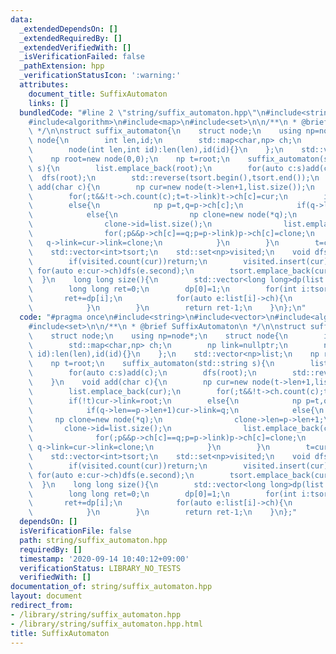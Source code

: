```yaml
---
data:
  _extendedDependsOn: []
  _extendedRequiredBy: []
  _extendedVerifiedWith: []
  _isVerificationFailed: false
  _pathExtension: hpp
  _verificationStatusIcon: ':warning:'
  attributes:
    document_title: SuffixAutomaton
    links: []
  bundledCode: "#line 2 \"string/suffix_automaton.hpp\"\n#include<string>\n#include<vector>\n\
    #include<algorithm>\n#include<map>\n#include<set>\n\n/**\n * @brief SuffixAutomaton\n\
    \ */\n\nstruct suffix_automaton{\n    struct node;\n    using np=node*;\n    struct\
    \ node{\n        int len,id;\n        std::map<char,np> ch;\n        np link=nullptr;\n\
    \        node(int len,int id):len(len),id(id){}\n    };\n    std::vector<np>list;\n\
    \    np root=new node(0,0);\n    np t=root;\n    suffix_automaton(std::string\
    \ s){\n        list.emplace_back(root);\n        for(auto c:s)add(c);\n      \
    \  dfs(root);\n        std::reverse(tsort.begin(),tsort.end());\n    }\n    void\
    \ add(char c){\n        np cur=new node(t->len+1,list.size());\n        list.emplace_back(cur);\n\
    \        for(;t&&!t->ch.count(c);t=t->link)t->ch[c]=cur;\n        if(!t)cur->link=root;\n\
    \        else{\n            np p=t,q=p->ch[c];\n            if(q->len==p->len+1)cur->link=q;\n\
    \            else{\n                np clone=new node(*q);\n                clone->len=p->len+1;\n\
    \                clone->id=list.size();\n                list.emplace_back(clone);\n\
    \                for(;p&&p->ch[c]==q;p=p->link)p->ch[c]=clone;\n             \
    \   q->link=cur->link=clone;\n            }\n        }\n        t=cur;\n    }\n\
    \    std::vector<int>tsort;\n    std::set<np>visited;\n    void dfs(np cur){\n\
    \        if(visited.count(cur))return;\n        visited.insert(cur);\n       \
    \ for(auto e:cur->ch)dfs(e.second);\n        tsort.emplace_back(cur->id);\n  \
    \  }\n    long long size(){\n        std::vector<long long>dp(list.size(),0);\n\
    \        long long ret=0;\n        dp[0]=1;\n        for(int i:tsort){\n     \
    \       ret+=dp[i];\n            for(auto e:list[i]->ch){\n                dp[e.second->id]+=dp[i];\n\
    \            }\n        }\n        return ret-1;\n    }\n};\n"
  code: "#pragma once\n#include<string>\n#include<vector>\n#include<algorithm>\n#include<map>\n\
    #include<set>\n\n/**\n * @brief SuffixAutomaton\n */\n\nstruct suffix_automaton{\n\
    \    struct node;\n    using np=node*;\n    struct node{\n        int len,id;\n\
    \        std::map<char,np> ch;\n        np link=nullptr;\n        node(int len,int\
    \ id):len(len),id(id){}\n    };\n    std::vector<np>list;\n    np root=new node(0,0);\n\
    \    np t=root;\n    suffix_automaton(std::string s){\n        list.emplace_back(root);\n\
    \        for(auto c:s)add(c);\n        dfs(root);\n        std::reverse(tsort.begin(),tsort.end());\n\
    \    }\n    void add(char c){\n        np cur=new node(t->len+1,list.size());\n\
    \        list.emplace_back(cur);\n        for(;t&&!t->ch.count(c);t=t->link)t->ch[c]=cur;\n\
    \        if(!t)cur->link=root;\n        else{\n            np p=t,q=p->ch[c];\n\
    \            if(q->len==p->len+1)cur->link=q;\n            else{\n           \
    \     np clone=new node(*q);\n                clone->len=p->len+1;\n         \
    \       clone->id=list.size();\n                list.emplace_back(clone);\n  \
    \              for(;p&&p->ch[c]==q;p=p->link)p->ch[c]=clone;\n               \
    \ q->link=cur->link=clone;\n            }\n        }\n        t=cur;\n    }\n\
    \    std::vector<int>tsort;\n    std::set<np>visited;\n    void dfs(np cur){\n\
    \        if(visited.count(cur))return;\n        visited.insert(cur);\n       \
    \ for(auto e:cur->ch)dfs(e.second);\n        tsort.emplace_back(cur->id);\n  \
    \  }\n    long long size(){\n        std::vector<long long>dp(list.size(),0);\n\
    \        long long ret=0;\n        dp[0]=1;\n        for(int i:tsort){\n     \
    \       ret+=dp[i];\n            for(auto e:list[i]->ch){\n                dp[e.second->id]+=dp[i];\n\
    \            }\n        }\n        return ret-1;\n    }\n};"
  dependsOn: []
  isVerificationFile: false
  path: string/suffix_automaton.hpp
  requiredBy: []
  timestamp: '2020-09-14 10:40:12+09:00'
  verificationStatus: LIBRARY_NO_TESTS
  verifiedWith: []
documentation_of: string/suffix_automaton.hpp
layout: document
redirect_from:
- /library/string/suffix_automaton.hpp
- /library/string/suffix_automaton.hpp.html
title: SuffixAutomaton
---
```


